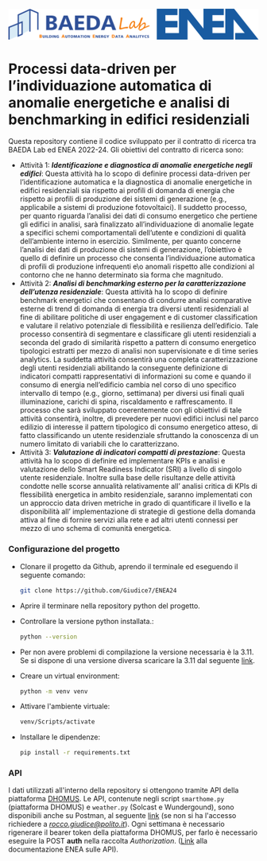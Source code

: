 ![](figures/logo.png)  

# Processi data-driven per l’individuazione automatica di anomalie energetiche e analisi di benchmarking in edifici residenziali

Questa repository contiene il codice sviluppato per il contratto di ricerca tra BAEDA Lab ed ENEA 2022-24. Gli obiettivi del contratto di ricerca sono:

- Attività 1: ***Identificazione e diagnostica di anomalie energetiche negli edifici***: Questa attività ha lo scopo di definire processi data-driven per l’identificazione automatica e la diagnostica di anomalie energetiche in edifici residenziali sia rispetto ai profili di domanda di energia che rispetto ai profili di produzione dei sistemi di generazione (e.g., applicabile a sistemi di produzione fotovoltaici). Il suddetto processo, per quanto riguarda l’analisi dei dati di consumo energetico che pertiene gli edifici in analisi, sarà finalizzato all’individuazione di anomalie legate a specifici schemi comportamentali dell’utente e condizioni di qualità dell’ambiente interno in esercizio.  Similmente, per quanto concerne l’analisi dei dati di produzione di sistemi di generazione, l’obiettivo è quello di definire un processo che consenta l’individuazione automatica di profili di produzione infrequenti e\o anomali rispetto alle condizioni al contorno che ne hanno determinato sia forma che magnitudo.
- Attività 2: ***Analisi di benchmarking esterno per la caratterizzazione dell’utenza residenziale***: Questa attività ha lo scopo di definire benchmark energetici che consentano di condurre analisi comparative esterne di trend di domanda di energia tra diversi utenti residenziali al fine di abilitare politiche di user engagement e di customer classification e valutare il relativo potenziale di flessibilità e resilienza dell’edificio. Tale processo consentirà di segmentare e classificare gli utenti residenziali a seconda del grado di similarità rispetto a pattern di consumo energetico tipologici estratti per mezzo di analisi non supervisionate e di time series analytics. La suddetta attività consentirà una completa caratterizzazione degli utenti residenziali abilitando la conseguente definizione di indicatori compatti rappresentativi di informazioni su come e quando il consumo di energia nell’edificio cambia nel corso di uno specifico intervallo di tempo (e.g., giorno, settimana) per diversi usi finali quali illuminazione, carichi di spina, riscaldamento e raffrescamento. Il processo che sarà sviluppato coerentemente con gli obiettivi di tale attività consentirà, inoltre, di prevedere per nuovi edifici inclusi nel parco edilizio di interesse il pattern tipologico di consumo energetico atteso, di fatto classificando un utente residenziale sfruttando la conoscenza di un numero limitato di variabili che lo caratterizzano.
- Attività 3: ***Valutazione di indicatori compatti di prestazione***: Questa attività ha lo scopo di definire ed implementare KPIs e analisi e valutazione dello Smart Readiness Indicator (SRI) a livello di singolo utente residenziale. Inoltre sulla base delle risultanze delle attività condotte nelle scorse annualità relativamente all’ analisi critica di KPIs di flessibilità energetica in ambito residenziale, saranno implementati con un approccio data driven metriche in grado di quantificare il livello e la disponibilità all’ implementazione di strategie di gestione della domanda attiva al fine di fornire servizi alla rete e ad altri utenti connessi per mezzo di uno schema di comunità energetica.

###  Configurazione del progetto

- Clonare il progetto da Github, aprendo il terminale ed eseguendo il seguente comando:
    ```bash
  git clone https://github.com/Giudice7/ENEA24
    ```

- Aprire il terminare nella repository python del progetto.

- Controllare la versione python installata.:
    ```bash
  python --version
    ```

- Per non avere problemi di compilazione la versione necessaria è la 3.11. Se si dispone di una versione diversa scaricare la 3.11 dal seguente [link](https://www.python.org/downloads/release/python-3110/).

- Creare un virtual environment:
    ```bash
    python -m venv venv
    ```
- Attivare l'ambiente virtuale:
    ```bash
    venv/Scripts/activate
    ```
- Installare le dipendenze:
    ```bash
    pip install -r requirements.txt
    ```

### API

I dati utilizzati all'interno della repository si ottengono tramite API della piattaforma [DHOMUS](https://www.smarthome.enea.it/).
Le API, contenute negli script `smarthome.py` (piattaforma DHOMUS) e `weather.py` (Solcast e Wundergound), sono disponibili anche su Postman, al seguente [link](https://enea-2023.postman.co/workspace/ENEA2023~2db199d8-7a21-4232-805a-a3580f7d87be/overview) (se non si ha l'accesso richiedere a *rocco.giudice@polito.it*).
Ogni settimana è necessario rigenerare il bearer token della piattaforma DHOMUS, per farlo è necessario eseguire la POST **auth** nella raccolta *Authorization*. ([Link](https://apio.notion.site/Integrazione-API-Read-Telemetry-Dhomus-6b1f4afc145a43ba854a303c24cc092b) alla documentazione ENEA sulle API).